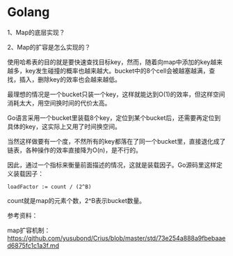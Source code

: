 # Golang

1、Map的底层实现？



2、Map的扩容是怎么实现的？

使用哈希表的目的就是要快速查找目标key，然而，随着向map中添加的key越来越多，key发生碰撞的概率也越来越大。bucket中的8个cell会被越塞越满，查找，插入，删除key的效率也会越来越低。

最理想的情况是一个bucket只装一个key，这样就能达到O(1)的效率，但这样空间消耗太大，用空间换时间的代价太高。

Go语言采用一个bucket里装载8个key，定位到某个bucket后，还需要再定位到具体的key，这实际上又用了时间换空间。

当然这样做要有一个度，不然所有的key都落在了同一个bucket里，直接退化成了链表，各种操作的效率直接降为O(n)，是不行的。

因此，通过一个指标来衡量前面描述的情况，这就是装载因子。Go源码里这样定义装载因子：

```
loadFactor := count / (2^B)
```

count就是map的元素个数，2^B表示bucket数量。

参考资料：

map扩容机制：https://github.com/yusubond/Crius/blob/master/std/73e254a888a9fbebaaed6875fc1c1a3f.md



